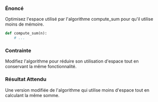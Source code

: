 ### Énoncé

Optimisez l'espace utilisé par l'algorithme compute_sum pour qu'il utilise moins de mémoire.

```python
def compute_sum(n):
    # ...
```

### Contrainte

Modifiez l'algorithme pour réduire son utilisation d'espace tout en conservant la même fonctionnalité.

### Résultat Attendu

Une version modifiée de l'algorithme qui utilise moins d'espace tout en calculant la même somme.